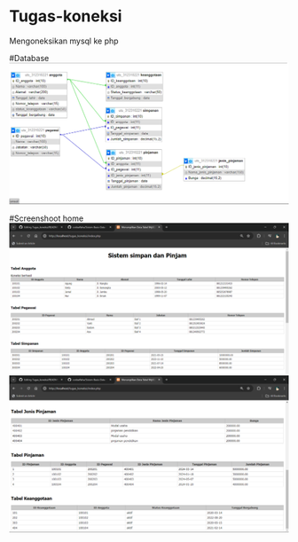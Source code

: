 # Tugas-koneksi
Mengoneksikan mysql ke php

#Database
![Screenshot of the project](https://github.com/Dimasi1234/Tugas-koneksi/blob/main/db.png)

#Screenshoot home
![Screenshot of the project](https://github.com/Dimasi1234/Tugas-koneksi/blob/main/home.png)
![Screenshot of the project](https://github.com/Dimasi1234/Tugas-koneksi/blob/main/home%20(2).png)
